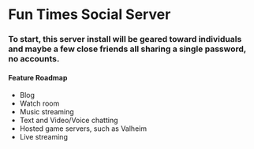 # Fun Times Social Server
### To start, this server install will be geared toward individuals and maybe a few close friends all sharing a single password, no accounts.

#### Feature Roadmap
* Blog
* Watch room
* Music streaming
* Text and Video/Voice chatting
* Hosted game servers, such as Valheim
* Live streaming
